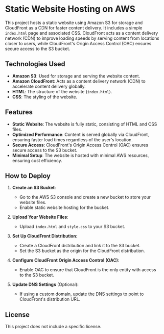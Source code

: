 # Static Website Hosting on AWS

This project hosts a static website using Amazon S3 for storage and CloudFront as a CDN for faster content delivery. It includes a simple `index.html` page and associated CSS. CloudFront acts as a content delivery network (CDN) to improve loading speeds by serving content from locations closer to users, while CloudFront's Origin Access Control (OAC) ensures secure access to the S3 bucket.

## Technologies Used

- **Amazon S3**: Used for storage and serving the website content.
- **Amazon CloudFront**: Acts as a content delivery network (CDN) to accelerate content delivery globally.
- **HTML**: The structure of the website (`index.html`).
- **CSS**: The styling of the website.

## Features

- **Static Website**: The website is fully static, consisting of HTML and CSS files.
- **Optimized Performance**: Content is served globally via CloudFront, ensuring faster load times regardless of the user's location.
- **Secure Access**: CloudFront's Origin Access Control (OAC) ensures secure access to the S3 bucket.
- **Minimal Setup**: The website is hosted with minimal AWS resources, ensuring cost efficiency.

## How to Deploy

1. **Create an S3 Bucket**:
   - Go to the AWS S3 console and create a new bucket to store your website files.
   - Enable static website hosting for the bucket.
   
2. **Upload Your Website Files**:
   - Upload `index.html` and `style.css` to your S3 bucket.

3. **Set Up CloudFront Distribution**:
   - Create a CloudFront distribution and link it to the S3 bucket.
   - Set the S3 bucket as the origin for the CloudFront distribution.

4. **Configure CloudFront Origin Access Control (OAC)**:
   - Enable OAC to ensure that CloudFront is the only entity with access to the S3 bucket.

5. **Update DNS Settings** (Optional):
   - If using a custom domain, update the DNS settings to point to CloudFront's distribution URL.

## License

This project does not include a specific license.
